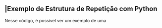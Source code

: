  ## |Exemplo de Estrutura de Repetição com Python 

   Nesse código, é possível ver um exemplo de uma 
 
